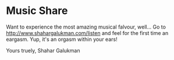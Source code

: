 # Music Share

Want to experience the most amazing musical falvour, well...
Go to http://www.shahargalukman.com/listen and feel for the first time an eargasm.
Yup, it's an orgasm within your ears!

Yours truely,
Shahar Galukman